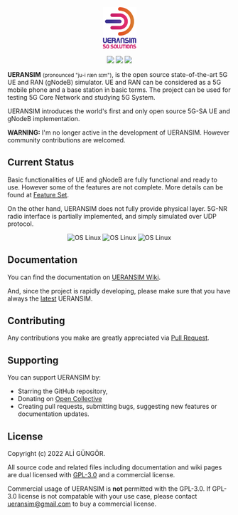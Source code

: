 <p align="center">
  <a href="https://github.com/aligungr/UERANSIM"><img src="/.github/logo.png" width="75" title="UERANSIM"></a>
</p>
<p align="center">
<img src="https://img.shields.io/badge/UERANSIM-v3.2.6-blue" />
<img src="https://img.shields.io/badge/3GPP-R15-orange" />
<img src="https://img.shields.io/badge/License-GPL--3.0-green"/>
</p>

**UERANSIM** <small>(pronounced "ju-i ræn sɪm")</small>, is the open source state-of-the-art 5G UE and RAN (gNodeB)
simulator. UE and RAN can be considered as a 5G mobile phone and a base station in basic terms. The project can be used for
testing 5G Core Network and studying 5G System.

UERANSIM introduces the world's first and only open source 5G-SA UE and gNodeB implementation.

**WARNING:** I'm no longer active in the development of UERANSIM. However community contributions are welcomed.

## Current Status

Basic functionalities of UE and gNodeB are fully functional and ready to use. However some of the features are not complete.
More details can be found at [Feature Set](https://github.com/aligungr/UERANSIM/wiki/Feature-Set).

On the other hand, UERANSIM does not fully provide physical layer. 5G-NR radio interface is partially implemented, and simply simulated over UDP protocol.

<p align="center">
<img src="https://img.shields.io/badge/Radio%20Interface-simulated-orange" alt="OS Linux"/>
<img src="https://img.shields.io/badge/Control%20Plane-functional-green" alt="OS Linux"/>  
<img src="https://img.shields.io/badge/User%20Plane-functional-green" alt="OS Linux"/>
</p>

## Documentation

You can find the documentation on [UERANSIM Wiki](https://github.com/aligungr/UERANSIM/wiki).

And, since the project is rapidly developing, please make sure that you have always
the [latest](https://github.com/aligungr/UERANSIM/releases) UERANSIM.

## Contributing

Any contributions you make are greatly appreciated via [Pull Request](https://github.com/aligungr/UERANSIM/pulls).

## Supporting

You can support UERANSIM by:

- Starring the GitHub repository,
- Donating on [Open Collective](https://opencollective.com/UERANSIM)
- Creating pull requests, submitting bugs, suggesting new features or documentation updates.

## License

Copyright (c) 2022 ALİ GÜNGÖR.

All source code and related files including documentation and wiki pages are
dual licensed with [GPL-3.0](https://www.gnu.org/licenses/gpl-3.0.en.html) and a commercial license.

Commercial usage of UERANSIM is **not** permitted with the GPL-3.0. If GPL-3.0 license is not compatable with your use case, please contact [ueransim@gmail.com](mailto:ueransim@gmail.com) to buy a commercial license.
